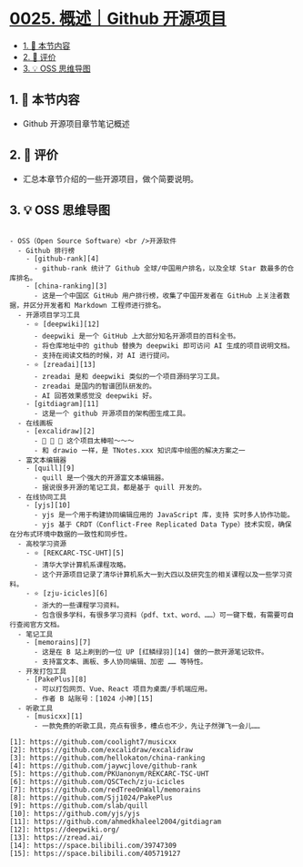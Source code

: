 # [0025. 概述｜Github 开源项目](https://github.com/tnotesjs/TNotes.git-notes/tree/main/notes/0025.%20%E6%A6%82%E8%BF%B0%EF%BD%9CGithub%20%E5%BC%80%E6%BA%90%E9%A1%B9%E7%9B%AE)

<!-- region:toc -->

- [1. 🎯 本节内容](#1--本节内容)
- [2. 🫧 评价](#2--评价)
- [3. 💡 OSS 思维导图](#3--oss-思维导图)

<!-- endregion:toc -->

## 1. 🎯 本节内容

- Github 开源项目章节笔记概述

## 2. 🫧 评价

- 汇总本章节介绍的一些开源项目，做个简要说明。

## 3. 💡 OSS 思维导图

<!-- copied from ./assets/.markmap -->

```markmap

- OSS（Open Source Software）<br />开源软件
  - Github 排行榜
    - [github-rank][4]
      - github-rank 统计了 Github 全球/中国用户排名，以及全球 Star 数最多的仓库排名。
    - [china-ranking][3]
      - 这是一个中国区 GitHub 用户排行榜，收集了中国开发者在 GitHub 上关注者数据，并区分开发者和 Markdown 工程师进行排名。
  - 开源项目学习工具
    - ⭐️ [deepwiki][12]
      - deepwiki 是一个 GitHub 上大部分知名开源项目的百科全书。
      - 将仓库地址中的 github 替换为 deepwiki 即可访问 AI 生成的项目说明文档。
      - 支持在阅读文档的时候，对 AI 进行提问。
    - ⭐️ [zreadai][13]
      - zreadai 是和 deepwiki 类似的一个项目源码学习工具。
      - zreadai 是国内的智谱团队研发的。
      - AI 回答效果感觉没 deepwiki 好。
    - [gitdiagram][11]
      - 这是一个 github 开源项目的架构图生成工具。
  - 在线画板
    - [excalidraw][2]
      - 🤩 🤩 🤩 这个项目太棒啦～～～
      - 和 drawio 一样，是 TNotes.xxx 知识库中绘图的解决方案之一
  - 富文本编辑器
    - [quill][9]
      - quill 是一个强大的开源富文本编辑器。
      - 据说很多开源的笔记工具，都是基于 quill 开发的。
  - 在线协同工具
    - [yjs][10]
      - yjs 是一个用于构建协同编辑应用的 JavaScript 库，支持 实时多人协作功能。
      - yjs 基于 CRDT（Conflict-Free Replicated Data Type）技术实现，确保在分布式环境中数据的一致性和同步性。
  - 高校学习资源
    - ⭐️ [REKCARC-TSC-UHT][5]
      - 清华大学计算机系课程攻略。
      - 这个开源项目记录了清华计算机系大一到大四以及研究生的相关课程以及一些学习资料。
    - ⭐️ [zju-icicles][6]
      - 浙大的一些课程学习资料。
      - 包含很多学科，有很多学习资料（pdf、txt、word、……）可一键下载，有需要可自行查阅官方文档。
  - 笔记工具
    - [memorains][7]
      - 这是在 B 站上刷到的一位 UP [红鳞绿羽][14] 做的一款开源笔记软件。
      - 支持富文本、画板、多人协同编辑、加密 …… 等特性。
  - 开发打包工具
    - [PakePlus][8]
      - 可以打包网页、Vue、React 项目为桌面/手机端应用。
      - 作者 B 站账号：[1024 小神][15]
  - 听歌工具
    - [musicxx][1]
      - 一款免费的听歌工具，亮点有很多，槽点也不少，先让子然弹飞一会儿……

[1]: https://github.com/coolight7/musicxx
[2]: https://github.com/excalidraw/excalidraw
[3]: https://github.com/hellokaton/china-ranking
[4]: https://github.com/jaywcjlove/github-rank
[5]: https://github.com/PKUanonym/REKCARC-TSC-UHT
[6]: https://github.com/QSCTech/zju-icicles
[7]: https://github.com/redTreeOnWall/memorains
[8]: https://github.com/Sjj1024/PakePlus
[9]: https://github.com/slab/quill
[10]: https://github.com/yjs/yjs
[11]: https://github.com/ahmedkhaleel2004/gitdiagram
[12]: https://deepwiki.org/
[13]: https://zread.ai/
[14]: https://space.bilibili.com/39747309
[15]: https://space.bilibili.com/405719127

```
